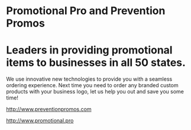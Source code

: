 # Promotional Pro and Prevention Promos
# Leaders in providing promotional items to businesses in all 50 states. 
We use innovative new technologies to provide you with a seamless ordering experience. Next time you need to order any branded custom products with your business logo, let us help you out and save you some time!


http://www.preventionpromos.com

http://www.promotional.pro
